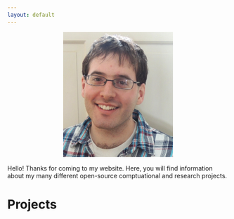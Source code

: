 ```yaml
---
layout: default
---
```


<p align="center">
<img src="images/resized/picture_of_me.png" width="250">
</p>


Hello! Thanks for coming to my website. Here, you will find information about my many different 
open-source comptuational and research projects.

# Projects
